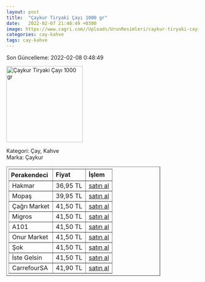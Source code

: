 ```yaml
---
layout: post
title:  "Çaykur Tiryaki Çayı 1000 gr"
date:   2022-02-07 21:48:49 +0300
image: https://www.cagri.com//Uploads/UrunResimleri/caykur-tiryaki-cayi-1000-gr-0103.jpg
categories: cay-kahve
tags: cay-kahve
---
```


Son Güncelleme: 2022-02-08 0:48:49

<img src="https://www.cagri.com//Uploads/UrunResimleri/caykur-tiryaki-cayi-1000-gr-0103.jpg" width="200" alt="Çaykur Tiryaki Çayı 1000 gr" />

Kategori: Çay, Kahve
<br />
Marka: Çaykur

<table border="1" style="padding: 5px;width:80%;">
  <tr>
    <td style="padding: 5px;"><strong>Perakendeci</strong></td>
    <td><strong>Fiyat</strong></td>
    <td><strong>İşlem</strong></td>
  </tr>
  <tr>
              <td>Hakmar</td>
              <td>36,95 TL</td>
              <td><a target="_blank" href="https://www.hakmarexpress.com.tr/urun/gida-caykur-tiryaki-siyah-cay-1000gr">satın al</a></td>
            </tr><tr>
              <td>Mopaş</td>
              <td>39,95 TL</td>
              <td><a target="_blank" href="https://www.mopas.com.tr/caykur-tiryaki-1000-gr/p/29552">satın al</a></td>
            </tr><tr>
              <td>Çağrı Market</td>
              <td>41,50 TL</td>
              <td><a target="_blank" href="https://www.cagri.com/caykur-tiryaki-cayi-1000-gr">satın al</a></td>
            </tr><tr>
              <td>Migros</td>
              <td>41,50 TL</td>
              <td><a target="_blank" href="https://www.migros.com.tr/caykur-tiryaki-cayi-1000-g-p-2f7993">satın al</a></td>
            </tr><tr>
              <td>A101</td>
              <td>41,50 TL</td>
              <td><a target="_blank" href="https://www.a101.com.tr/market/caykur-tiryaki-cayi-1000-gr/">satın al</a></td>
            </tr><tr>
              <td>Onur Market</td>
              <td>41,50 TL</td>
              <td><a target="_blank" href="https://www.onurmarket.com/product/caykur-tiryaki-1000-gr/3f32bbfc-1763-41fb-9b98-6072034cdc07">satın al</a></td>
            </tr><tr>
              <td>Şok</td>
              <td>41,50 TL</td>
              <td><a target="_blank" href="https://www.sokmarket.com.tr/tiryaki-cayi-1000-gr-p-2431/">satın al</a></td>
            </tr><tr>
              <td>İste Gelsin</td>
              <td>41,50 TL</td>
              <td><a target="_blank" href="https://www.istegelsin.com/urun/caykur-tiryaki-cayi-1-kg_CAY15-AD">satın al</a></td>
            </tr><tr>
              <td>CarrefourSA</td>
              <td>41,90 TL</td>
              <td><a target="_blank" href="https://www.carrefoursa.com/caykur-tiryaki-cayi-1000-g-p-30097422">satın al</a></td>
            </tr>
</table>

